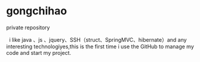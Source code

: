 # gongchihao
private repository

   i like java 、js 、jquery、SSH（struct、SpringMVC、hibernate）and any interesting technologiyes,this is the first time i use the GitHub to manage my code and start
 my project.
